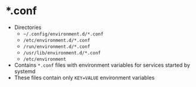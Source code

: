 # \*.conf

- Directories
  - `~/.config/environment.d/*.conf`
  - `/etc/environment.d/*.conf`
  - `/run/environment.d/*.conf`
  - `/usr/lib/environment.d/*.conf`
  - `/etc/environment`
- Contains `*.conf` files with environment variables for services started by systemd
- These files contain only `KEY=VALUE` environment variables
